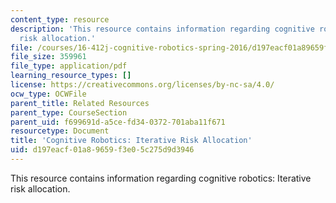 ```yaml
---
content_type: resource
description: 'This resource contains information regarding cognitive robotics: Iterative
  risk allocation.'
file: /courses/16-412j-cognitive-robotics-spring-2016/d197eacf01a89659f3e05c275d9d3946_MIT16_412JS16_RR2.pdf
file_size: 359961
file_type: application/pdf
learning_resource_types: []
license: https://creativecommons.org/licenses/by-nc-sa/4.0/
ocw_type: OCWFile
parent_title: Related Resources
parent_type: CourseSection
parent_uid: f699691d-a5ce-fd34-0372-701aba11f671
resourcetype: Document
title: 'Cognitive Robotics: Iterative Risk Allocation'
uid: d197eacf-01a8-9659-f3e0-5c275d9d3946
---
```

This resource contains information regarding cognitive robotics: Iterative risk allocation.